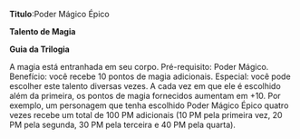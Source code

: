 **Titulo**:Poder Mágico Épico

**Talento de Magia**

**Guia da Trilogia**

 A magia está entranhada em seu corpo. Pré-requisito: Poder Mágico. Benefício: você recebe 10 pontos de magia adicionais. Especial: você pode escolher este talento diversas vezes. A cada vez em que ele é escolhido além da primeira, os pontos de magia fornecidos aumentam em +10. Por exemplo, um personagem que tenha escolhido Poder Mágico Épico quatro vezes recebe um total de 100 PM adicionais (10 PM pela primeira vez, 20 PM pela segunda, 30 PM pela terceira e 40 PM pela quarta).